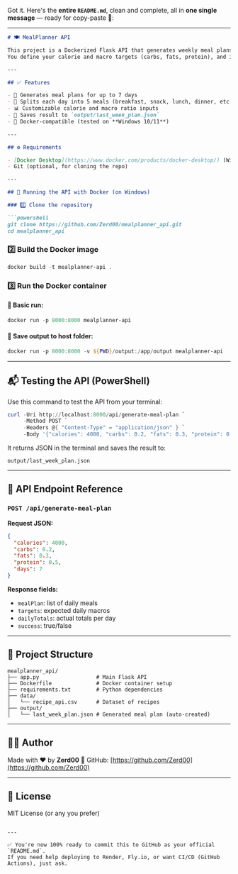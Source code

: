 Got it. Here's the **entire `README.md`**, clean and complete, all in **one single message** — ready for copy-paste 🚀:

---

````markdown
# 🍽️ MealPlanner API

This project is a Dockerized Flask API that generates weekly meal plans based on your nutritional goals.  
You define your calorie and macro targets (carbs, fats, protein), and it builds a 7-day plan from a recipe dataset.

---

## ✅ Features

- 📅 Generates meal plans for up to 7 days  
- 🍳 Splits each day into 5 meals (breakfast, snack, lunch, dinner, etc.)  
- 📊 Customizable calorie and macro ratio inputs  
- 💾 Saves result to `output/last_week_plan.json`  
- 🐳 Docker-compatible (tested on **Windows 10/11**)

---

## ⚙️ Requirements

- [Docker Desktop](https://www.docker.com/products/docker-desktop/) (Windows)
- Git (optional, for cloning the repo)

---

## 🚀 Running the API with Docker (on Windows)

### 1️⃣ Clone the repository

```powershell
git clone https://github.com/Zerd00/mealplanner_api.git
cd mealplanner_api
````

### 2️⃣ Build the Docker image

```powershell
docker build -t mealplanner-api .
```

### 3️⃣ Run the Docker container

#### 🔹 Basic run:

```powershell
docker run -p 8000:8000 mealplanner-api
```

#### 🔹 Save output to host folder:

```powershell
docker run -p 8000:8000 -v ${PWD}/output:/app/output mealplanner-api
```

---

## 📬 Testing the API (PowerShell)

Use this command to test the API from your terminal:

```powershell
curl -Uri http://localhost:8000/api/generate-meal-plan `
     -Method POST `
     -Headers @{ "Content-Type" = "application/json" } `
     -Body '{"calories": 4000, "carbs": 0.2, "fats": 0.3, "protein": 0.5, "days": 7}'
```

It returns JSON in the terminal and saves the result to:

```
output/last_week_plan.json
```

---

## 📡 API Endpoint Reference

### `POST /api/generate-meal-plan`

**Request JSON:**

```json
{
  "calories": 4000,
  "carbs": 0.2,
  "fats": 0.3,
  "protein": 0.5,
  "days": 7
}
```

**Response fields:**

* `mealPlan`: list of daily meals
* `targets`: expected daily macros
* `dailyTotals`: actual totals per day
* `success`: true/false

---

## 📁 Project Structure

```
mealplanner_api/
├── app.py                  # Main Flask API
├── Dockerfile              # Docker container setup
├── requirements.txt        # Python dependencies
├── data/
│   └── recipe_api.csv      # Dataset of recipes
├── output/
│   └── last_week_plan.json # Generated meal plan (auto-created)
```

---

## 👨‍💻 Author

Made with ❤️ by **Zerd00**
🔗 GitHub: [https://github.com/Zerd00](https://github.com/Zerd00)

---

## 📝 License

MIT License (or any you prefer)

```

---

✅ You're now 100% ready to commit this to GitHub as your official `README.md`.  
If you need help deploying to Render, Fly.io, or want CI/CD (GitHub Actions), just ask.
```
